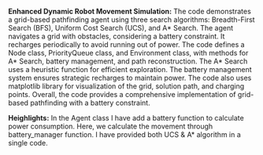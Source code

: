 **Enhanced Dynamic Robot Movement Simulation:**
The code demonstrates a grid-based pathfinding agent using three search algorithms: Breadth-First Search (BFS), Uniform Cost Search (UCS), and A* Search. The agent navigates a grid with obstacles, considering a battery constraint. It recharges periodically to avoid running out of power. The code defines a Node class, PriorityQueue class, and Environment class, with methods for A* Search, battery management, and path reconstruction. The A* Search uses a heuristic function for efficient exploration. The battery management system ensures strategic recharges to maintain power. The code also uses matplotlib library for visualization of the grid, solution path, and charging points. Overall, the code provides a comprehensive implementation of grid-based pathfinding with a battery constraint. 

**Heighlights:**
In the Agent class I have add a battery function to calculate power consumption. Here, we calculate the movement through battery_manager function. I have provided both UCS & A* algorithm in a single code.
